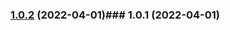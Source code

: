 

### [1.0.2](https://github.com/xRdev38/swapi-wiki/compare/1.0.1...1.0.2) (2022-04-01)### 1.0.1 (2022-04-01)